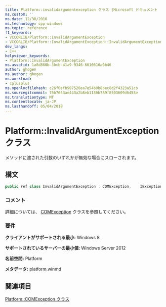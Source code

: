 ```yaml
---
title: Platform::invalidargumentexception クラス |Microsoft ドキュメント
ms.custom: ''
ms.date: 12/30/2016
ms.technology: cpp-windows
ms.topic: reference
f1_keywords:
- VCCORLIB/Platform::InvalidArgumentException
- VCCORLIB/Platform::InvalidArgumentException::InvalidArgumentException
dev_langs:
- C++
helpviewer_keywords:
- Platform::InvalidArgumentException
ms.assetid: 1a8d860b-3bcb-41a9-9346-6610616a0b46
author: ghogen
ms.author: ghogen
ms.workload:
- cplusplus
ms.openlocfilehash: c26f0efb907520ea7e54b0b8bec8d2f4323a51cb
ms.sourcegitcommit: 76b7653ae443a2b8eb1186b789f8503609d6453e
ms.translationtype: MT
ms.contentlocale: ja-JP
ms.lasthandoff: 05/04/2018
---
```

# <a name="platforminvalidargumentexception-class"></a>Platform::InvalidArgumentException クラス
メソッドに渡された引数のいずれかが無効な場合にスローされます。  
  
## <a name="syntax"></a>構文  
  
```cpp  
public ref class InvalidArgumentException : COMException,    IException,    IPrintable,    IEquatable  
```  
  
### <a name="remarks"></a>コメント  
 詳細については、 [COMException](../cppcx/platform-comexception-class.md) クラスを参照してください。  
  
### <a name="requirements"></a>要件  
 **クライアントがサポートされる最小:** Windows 8  
  
 **サポートされているサーバーの最小値:** Windows Server 2012  
  
 **名前空間:** Platform  
  
 **メタデータ:** platform.winmd  
  
## <a name="see-also"></a>関連項目  
 [Platform::COMException クラス](../cppcx/platform-comexception-class.md)